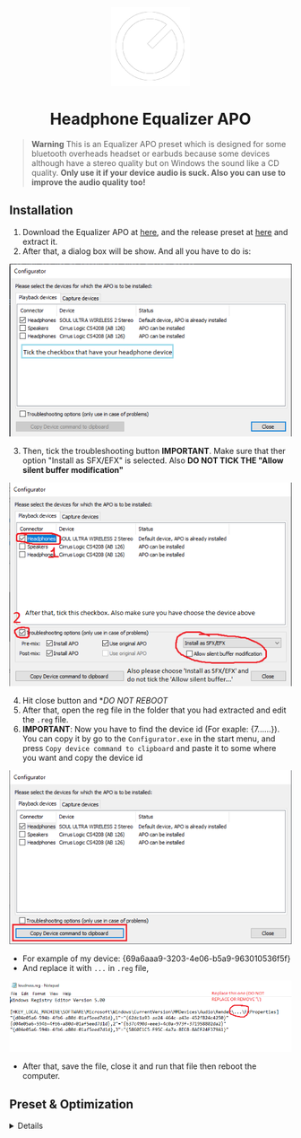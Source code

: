 <div align = "center">
<img src="./logo.png"/>

<h1 >Headphone Equalizer APO</h1>
</div>

> **Warning**
This is an Equalizer APO preset which is designed for some bluetooth overheads headset or earbuds because some devices although have a stereo quality but on Windows the sound like a CD quality.
**Only use it if your device audio is suck. Also you can use to improve the audio quality too!**

## Installation

1. Download the Equalizer APO at [here](https://sourceforge.net/projects/equalizerapo/files/), and the release preset at [here](https://sourceforge.net/projects/equalizerapo/) and extract it.
2. After that, a dialog box will be show. And all you have to do is:

![img](./img(guide)/step1.png)

3. Then, tick the troubleshooting button **IMPORTANT**. Make sure that ther option "Install as SFX/EFX" is selected. Also **DO NOT TICK THE "Allow silent buffer modification"**

![img](./img(guide)/step2.png)

4. Hit close button and **DO NOT REBOOT*    
5. After that, open the reg file in the folder that you had extracted and edit the `.reg` file.
6. **IMPORTANT**: Now you have to find the device id (For exaple: {7......}). You can copy it by go to the `Configurator.exe` in the start menu, and press `Copy device command to clipboard` and paste it to some where you want and copy the device id

![img](./img(guide)/step3.png)

- For example of my device: {69a6aaa9-3203-4e06-b5a9-963010536f5f}
- And replace it with `...` in `.reg` file, 

![img](./img(guide)/attention.png)

- After that, save the file, close it and run that file then reboot the computer.

## Preset & Optimization


<details>
<sumary>Preset</sumary>
- The Equalizer APO although can impove audio quality but it is not optimized. To do something to improve the quality, you have to use some presets which will change the game.

- [Here](https://github.com/kleqing) are some presets that I found in the internet that you can see on my repository (I will update more in the future) or you can go to [AutoEQ](https://autoeq.app/) to choose a preset that you want!

- To install a preset, just go to `C:\Program Files\EqualizerAPO\config` and paste the `config.txt` file!

<sumary>Optimization</sumary>
</details>
